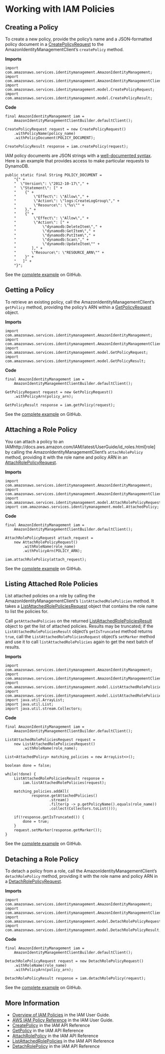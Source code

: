 # Working with IAM Policies<a name="examples-iam-policies"></a>

## Creating a Policy<a name="creating-a-policy"></a>

To create a new policy, provide the policy’s name and a JSON\-formatted policy document in a [CreatePolicyRequest](https://docs.aws.amazon.com/sdk-for-java/v1/reference/com/amazonaws/services/identitymanagement/model/CreatePolicyRequest.html) to the AmazonIdentityManagementClient’s `createPolicy` method\.

 **Imports** 

```
import com.amazonaws.services.identitymanagement.AmazonIdentityManagement;
import com.amazonaws.services.identitymanagement.AmazonIdentityManagementClientBuilder;
import com.amazonaws.services.identitymanagement.model.CreatePolicyRequest;
import com.amazonaws.services.identitymanagement.model.CreatePolicyResult;
```

 **Code** 

```
final AmazonIdentityManagement iam =
    AmazonIdentityManagementClientBuilder.defaultClient();

CreatePolicyRequest request = new CreatePolicyRequest()
    .withPolicyName(policy_name)
    .withPolicyDocument(POLICY_DOCUMENT);

CreatePolicyResult response = iam.createPolicy(request);
```

IAM policy documents are JSON strings with a [well\-documented syntax](http://docs.aws.amazon.com/IAM/latest/UserGuide/reference_policies_grammar.html)\. Here is an example that provides access to make particular requests to DynamoDB\.

```
public static final String POLICY_DOCUMENT =
    "{" +
    "  \"Version\": \"2012-10-17\"," +
    "  \"Statement\": [" +
    "    {" +
    "        \"Effect\": \"Allow\"," +
    "        \"Action\": \"logs:CreateLogGroup\"," +
    "        \"Resource\": \"%s\"" +
    "    }," +
    "    {" +
    "        \"Effect\": \"Allow\"," +
    "        \"Action\": [" +
    "            \"dynamodb:DeleteItem\"," +
    "            \"dynamodb:GetItem\"," +
    "            \"dynamodb:PutItem\"," +
    "            \"dynamodb:Scan\"," +
    "            \"dynamodb:UpdateItem\"" +
    "       ]," +
    "       \"Resource\": \"RESOURCE_ARN\"" +
    "    }" +
    "   ]" +
    "}";
```

See the [complete example](https://github.com/awsdocs/aws-doc-sdk-examples/blob/master/java/example_code/iam/src/main/java/aws/example/iam/CreatePolicy.java) on GitHub\.

## Getting a Policy<a name="getting-a-policy"></a>

To retrieve an existing policy, call the AmazonIdentityManagementClient’s `getPolicy` method, providing the policy’s ARN within a [GetPolicyRequest](https://docs.aws.amazon.com/sdk-for-java/v1/reference/com/amazonaws/services/identitymanagement/model/GetPolicyRequest.html) object\.

 **Imports** 

```
import com.amazonaws.services.identitymanagement.AmazonIdentityManagement;
import com.amazonaws.services.identitymanagement.AmazonIdentityManagementClientBuilder;
import com.amazonaws.services.identitymanagement.model.GetPolicyRequest;
import com.amazonaws.services.identitymanagement.model.GetPolicyResult;
```

 **Code** 

```
final AmazonIdentityManagement iam =
    AmazonIdentityManagementClientBuilder.defaultClient();

GetPolicyRequest request = new GetPolicyRequest()
    .withPolicyArn(policy_arn);

GetPolicyResult response = iam.getPolicy(request);
```

See the [complete example](https://github.com/awsdocs/aws-doc-sdk-examples/blob/master/java/example_code/iam/src/main/java/aws/example/iam/GetPolicy.java) on GitHub\.

## Attaching a Role Policy<a name="attaching-a-role-policy"></a>

You can attach a policy to an IAMhttp://docs\.aws\.amazon\.com/IAM/latest/UserGuide/id\_roles\.html\[role\] by calling the AmazonIdentityManagementClient’s `attachRolePolicy` method, providing it with the role name and policy ARN in an [AttachRolePolicyRequest](https://docs.aws.amazon.com/sdk-for-java/v1/reference/com/amazonaws/services/identitymanagement/model/AttachRolePolicyRequest.html)\.

 **Imports** 

```
import com.amazonaws.services.identitymanagement.AmazonIdentityManagement;
import com.amazonaws.services.identitymanagement.AmazonIdentityManagementClientBuilder;
import com.amazonaws.services.identitymanagement.model.AttachRolePolicyRequest;
import com.amazonaws.services.identitymanagement.model.AttachedPolicy;
```

 **Code** 

```
final AmazonIdentityManagement iam =
    AmazonIdentityManagementClientBuilder.defaultClient();

AttachRolePolicyRequest attach_request =
    new AttachRolePolicyRequest()
        .withRoleName(role_name)
        .withPolicyArn(POLICY_ARN);

iam.attachRolePolicy(attach_request);
```

See the [complete example](https://github.com/awsdocs/aws-doc-sdk-examples/blob/master/java/example_code/iam/src/main/java/aws/example/iam/AttachRolePolicy.java) on GitHub\.

## Listing Attached Role Policies<a name="listing-attached-role-policies"></a>

List attached policies on a role by calling the AmazonIdentityManagementClient’s `listAttachedRolePolicies` method\. It takes a [ListAttachedRolePoliciesRequest](https://docs.aws.amazon.com/sdk-for-java/v1/reference/com/amazonaws/services/identitymanagement/model/ListAttachedRolePoliciesRequest.html) object that contains the role name to list the policies for\.

Call `getAttachedPolicies` on the returned [ListAttachedRolePoliciesResult](https://docs.aws.amazon.com/sdk-for-java/v1/reference/com/amazonaws/services/identitymanagement/model/ListAttachedRolePoliciesResult.html) object to get the list of attached policies\. Results may be truncated; if the `ListAttachedRolePoliciesResult` object’s `getIsTruncated` method returns `true`, call the `ListAttachedRolePoliciesRequest` object’s `setMarker` method and use it to call `listAttachedRolePolicies` again to get the next batch of results\.

 **Imports** 

```
import com.amazonaws.services.identitymanagement.AmazonIdentityManagement;
import com.amazonaws.services.identitymanagement.AmazonIdentityManagementClientBuilder;
import com.amazonaws.services.identitymanagement.model.ListAttachedRolePoliciesRequest;
import com.amazonaws.services.identitymanagement.model.ListAttachedRolePoliciesResult;
import java.util.ArrayList;
import java.util.List;
import java.util.stream.Collectors;
```

 **Code** 

```
final AmazonIdentityManagement iam =
    AmazonIdentityManagementClientBuilder.defaultClient();

ListAttachedRolePoliciesRequest request =
    new ListAttachedRolePoliciesRequest()
        .withRoleName(role_name);

List<AttachedPolicy> matching_policies = new ArrayList<>();

boolean done = false;

while(!done) {
    ListAttachedRolePoliciesResult response =
        iam.listAttachedRolePolicies(request);

    matching_policies.addAll(
            response.getAttachedPolicies()
                    .stream()
                    .filter(p -> p.getPolicyName().equals(role_name))
                    .collect(Collectors.toList()));

    if(!response.getIsTruncated()) {
        done = true;
    }
    request.setMarker(response.getMarker());
}
```

See the [complete example](https://github.com/awsdocs/aws-doc-sdk-examples/blob/master/java/example_code/iam/src/main/java/aws/example/iam/AttachRolePolicy.java) on GitHub\.

## Detaching a Role Policy<a name="detaching-a-role-policy"></a>

To detach a policy from a role, call the AmazonIdentityManagementClient’s `detachRolePolicy` method, providing it with the role name and policy ARN in a [DetachRolePolicyRequest](https://docs.aws.amazon.com/sdk-for-java/v1/reference/com/amazonaws/services/identitymanagement/model/DetachRolePolicyRequest.html)\.

 **Imports** 

```
import com.amazonaws.services.identitymanagement.AmazonIdentityManagement;
import com.amazonaws.services.identitymanagement.AmazonIdentityManagementClientBuilder;
import com.amazonaws.services.identitymanagement.model.DetachRolePolicyRequest;
import com.amazonaws.services.identitymanagement.model.DetachRolePolicyResult;
```

 **Code** 

```
final AmazonIdentityManagement iam =
    AmazonIdentityManagementClientBuilder.defaultClient();

DetachRolePolicyRequest request = new DetachRolePolicyRequest()
    .withRoleName(role_name)
    .withPolicyArn(policy_arn);

DetachRolePolicyResult response = iam.detachRolePolicy(request);
```

See the [complete example](https://github.com/awsdocs/aws-doc-sdk-examples/blob/master/java/example_code/iam/src/main/java/aws/example/iam/DetachRolePolicy.java) on GitHub\.

## More Information<a name="more-information"></a>
+  [Overview of IAM Policies](http://docs.aws.amazon.com/IAM/latest/UserGuide/access_policies.html) in the IAM User Guide\.
+  [AWS IAM Policy Reference](http://docs.aws.amazon.com/IAM/latest/UserGuide/reference_policies.html) in the IAM User Guide\.
+  [CreatePolicy](http://docs.aws.amazon.com/IAM/latest/APIReference/API_CreatePolicy.html) in the IAM API Reference
+  [GetPolicy](http://docs.aws.amazon.com/IAM/latest/APIReference/API_GetPolicy.html) in the IAM API Reference
+  [AttachRolePolicy](http://docs.aws.amazon.com/IAM/latest/APIReference/API_AttachRolePolicy.html) in the IAM API Reference
+  [ListAttachedRolePolicies](http://docs.aws.amazon.com/IAM/latest/APIReference/API_ListAttachedRolePolicies.html) in the IAM API Reference
+  [DetachRolePolicy](http://docs.aws.amazon.com/IAM/latest/APIReference/API_DetachRolePolicy.html) in the IAM API Reference